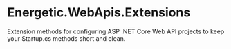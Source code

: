 # Energetic.WebApis.Extensions
 Extension methods for configuring ASP .NET Core Web API projects to keep your Startup.cs methods short and clean.
